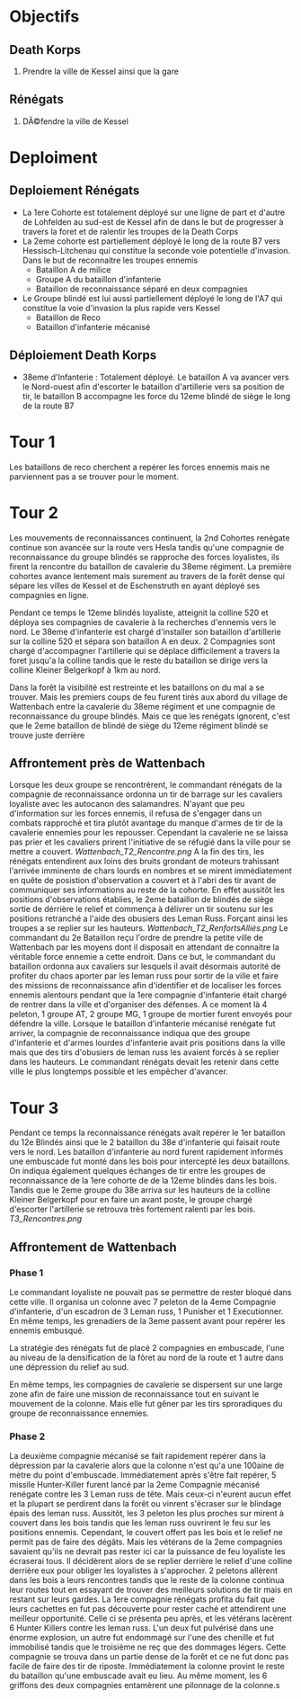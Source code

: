 # Objectifs
## Death Korps
1) Prendre la ville de Kessel ainsi que la gare
## Rénégats
1) DÃ©fendre la ville de Kessel

# Deploiment

## Deploiement Rénégats
- La 1ere Cohorte est totalement déployé sur une ligne de part et d'autre de Lohfelden au sud-est de Kessel afin de dans le but de progresser à travers la foret et de ralentir les troupes de la Death Corps
- La 2eme cohorte est partiellement déployé le long de la route B7 vers Hessisch-Litchenau qui constitue la seconde voie potentielle d'invasion. Dans le but de reconnaitre les troupes ennemis
  - Bataillon A de milice
  - Groupe A du bataillon d'infanterie
  - Bataillon de reconnaissance séparé en deux compagnies
- Le Groupe blindé est lui aussi partiellement déployé le long de l'A7 qui constitue la voie d'invasion la plus rapide vers Kessel
  - Bataillon de Reco
  - Bataillon d'infanterie mécanisé

## Déploiement Death Korps
- 38eme d'Infanterie : Totalement déployé. Le bataillon A va avancer vers le Nord-ouest afin d'escorter le bataillon d'artillerie vers sa position de tir, le bataillon B accompagne les force du 12eme blindé de siège le long de la route B7

# Tour 1
Les bataillons de reco cherchent a repérer les forces ennemis mais ne parviennent pas a se trouver pour le moment.

# Tour 2
Les mouvements de reconnaissances continuent, la 2nd Cohortes renégate continue son avancée sur la route vers Hesla tandis qu'une compagnie de reconnaissance du groupe blindés se rapproche des forces loyalistes, ils firent la rencontre du bataillon de cavalerie du 38eme régiment.
La première cohortes avance lentement mais surement au travers de la forêt dense qui sépare les villes de Kessel et de Eschenstruth en ayant déployé ses compagnies en ligne.

Pendant ce temps le 12eme blindés loyaliste, atteignit la colline 520 et déploya ses compagnies de cavalerie à la recherches d'ennemis vers le nord.
Le 38eme d'infanterie est chargé d'installer son bataillon d'artillerie sur la colline 520 et sépara son bataillon A en deux. 2 Compagnies sont chargé d'accompagner l'artillerie qui se déplace difficilement a travers la foret jusqu'a la colline tandis que le reste du bataillon se dirige vers la colline Kleiner Belgerkopf à 1km au nord.

Dans la forêt la visibilité est restreinte et les bataillons on du mal a se trouver. Mais les premiers coups de feu furent tirés aux abord du village de Wattenbach entre la cavalerie du 38eme régiment et une compagnie de reconnaissance du groupe blindés. Mais ce que les renégats ignorent, c'est que le 2eme bataillon de blindé de siège du 12eme régiment blindé se trouve juste derrière

## Affrontement près de Wattenbach
Lorsque les deux groupe se rencontrèrent, le commandant rénégats de la compagnie de reconnaissance ordonna un tir de barrage sur les cavaliers loyaliste avec les autocanon des salamandres. N'ayant que peu d'information sur les forces ennemis, il refusa de s'engager dans un combats rapproché et tira plutôt avantage du manque d'armes de tir de la cavalerie ennemies pour les repousser.
Cependant la cavalerie ne se laissa pas prier et les cavaliers prirent l'initiative de se réfugié dans la ville pour se mettre a couvert.
_Wattenbach_T2_Rencontre.png_
A la fin des tirs, les rénégats entendirent aux loins des bruits grondant de moteurs trahissant l'arrivée imminente de chars lourds en nombres et se mirent immédiatement en quête de posistion d'observation a couvert et à l'abri des tir avant de communiquer ses informations au reste de la cohorte.
En effet aussitôt les positions d'observations établies, le 2eme bataillon de blindés de siège sortie de dérrière le relief et commença à délivrer un tir soutenu sur les positions retranché a l'aide des obusiers des Leman Russ. Forçant ainsi les troupes a se replier sur les hauteurs.
_Wattenbach_T2_RenfortsAlliés.png_
Le commandant du 2e Bataillon reçu l'ordre de prendre la petite ville de Wattenbach par les moyens dont il disposait en attendant de connaitre la véritable force ennemie a cette endroit. Dans ce but, le commandant du bataillon ordonna aux cavaliers sur lesquels il avait désormais autorité de profiter du chaos aporter par les leman russ pour sortir de la ville et faire des missions de reconnaissance afin d'identifier et de localiser les forces ennemis alentours pendant que la 1ere compagnie d'infanterie était chargé de rentrer dans la ville et d'organiser des défenses.
A ce moment là 4 peleton, 1 groupe AT, 2 groupe MG, 1 groupe de mortier furent envoyés pour défendre la ville. Lorsque le bataillon d'infanterie mécanisé renégate fut arriver, la compagnie de reconnaissance indiqua que des groupe d'infanterie et d'armes lourdes d'infanterie avait pris positions dans la ville mais que des tirs d'obusiers de leman russ les avaient forcés à se replier dans les hauteurs. Le commandant rénégats devait les retenir dans cette ville le plus longtemps possible et les empêcher d'avancer.

# Tour 3
Pendant ce temps la reconnaissance rénégats avait repérer le 1er bataillon du 12e Blindés ainsi que le 2 bataillon du 38e d'infanterie qui faisait route vers le nord. Les bataillon d'infanterie au nord furent rapidement informés une embuscade fut monté dans les bois pour intercepté les deux bataillons.
On indiqua également quelques échanges de tir entre les groupes de reconnaissance de la 1ere cohorte de de la 12eme blindés dans les bois.
Tandis que le 2eme groupe du 38e arriva sur les hauteurs de la colline Kleiner Belgerkopf pour en faire un avant poste, le groupe chargé d'escorter l'artillerie se retrouva très fortement ralenti par les bois.
_T3_Rencontres.png_

## Affrontement de Wattenbach
### Phase 1
Le commandant loyaliste ne pouvait pas se permettre de rester bloqué dans cette ville. Il organisa un colonne avec 7 peleton de la 4eme Compagnie d'infanterie, d'un escadron de 3 Leman russ, 1 Punisher et 1 Executionner. En même temps, les grenadiers de la 3eme passent avant pour repérer les ennemis embusqué. 

La stratégie des rénégats fut de placé 2 compagnies en embuscade, l'une au niveau de la densification de la fôret au nord de la route et 1 autre dans une dépression du relief au sud. 

En même temps, les compagnies de cavalerie se dispersent sur une large zone afin de faire une mission de reconnaissance tout en suivant le mouvement de la colonne. Mais elle fut gêner par les tirs sproradiques du groupe de reconnaissance ennemies. 
### Phase 2
La deuxième compagnie mécanisé se fait rapidement repérer dans la dépression par la cavalerie alors que la colonne n'est qu'a une 100aine de mètre du point d'embuscade.
Immédiatement après s'être fait repérer, 5 missile Hunter-Killer furent lancé par la 2eme Compagnie mécanisé renégate contre les 3 Leman russ de tête. Mais ceux-ci n'eurent aucun effet et la plupart se perdirent dans la forêt ou vinrent s'écraser sur le blindage épais des leman russ.
Aussitôt, les 3 peleton les plus proches sur mirent à couvert dans les bois tandis que les leman russ ouvrirent le feu sur les positions ennemis. Cependant, le couvert offert pas les bois et le relief ne permit pas de faire des dégâts. Mais les vétérans de la 2eme compagnies savaient qu'ils ne devrait pas rester ici car la puissance de feu loyaliste les écraserai tous. Il décidèrent alors de se replier derrière le relief d'une colline derrière eux pour obliger les loyalistes à s'approcher. 
2 peletons allèrent dans les bois a leurs rencontres tandis que le reste de la colonne continua leur routes tout en essayant de trouver des meilleurs solutions de tir mais en restant sur leurs gardes.
La 1ere compagnie rénégats profita du fait que leurs cachettes en fut pas découverte pour rester caché et attendirent une meilleur opportunité. Celle ci se présenta peu après, et les vétérans lacèrent 6 Hunter Killers contre les leman russ. L'un deux fut pulvérisé dans une énorme explosion, un autre fut endommagé sur l'une des chenille et fut immobilisé tandis que le troisième ne reç que des dommages légers. Cette compagnie se trouva dans un partie dense de la forêt et ce ne fut donc pas facile de faire des tir de riposte. Immédiatement la colonne provint le reste du bataillon qu'une embuscade avait eu lieu. Au même moment, les 6 griffons des deux compagnies entamèrent une pilonnage de la colonne.s
